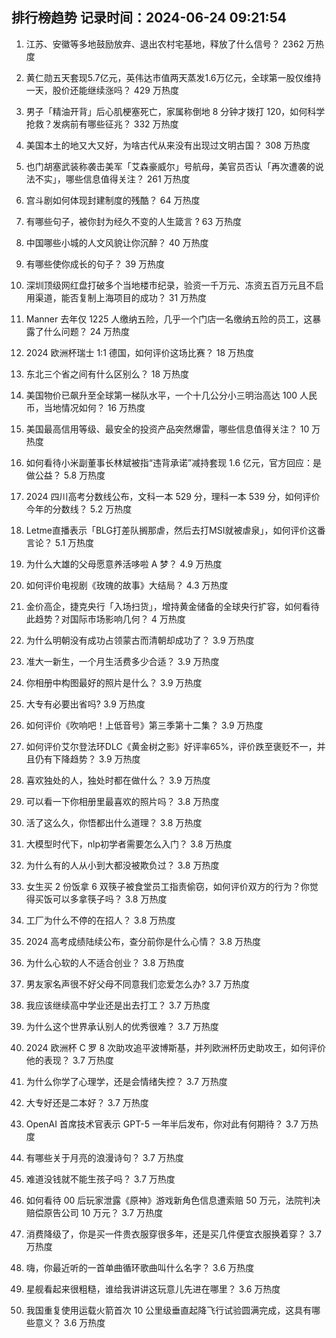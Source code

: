 
## 排行榜趋势 记录时间：2024-06-24 09:21:54
  
  1. 江苏、安徽等多地鼓励放弃、退出农村宅基地，释放了什么信号？ 2362 万热度
    
  2. 黄仁勋五天套现5.7亿元，英伟达市值两天蒸发1.6万亿元，全球第一股仅维持一天，股价还能继续涨吗？ 429 万热度
    
  3. 男子「精油开背」后心肌梗塞死亡，家属称倒地 8 分钟才拨打 120，如何科学抢救？发病前有哪些征兆？ 332 万热度
    
  4. 美国本土的地又大又好，为啥古代从来没有出现过文明古国？ 308 万热度
    
  5. 也门胡塞武装称袭击美军「艾森豪威尔」号航母，美官员否认「再次遭袭的说法不实」，哪些信息值得关注？ 261 万热度
    
  6. 宫斗剧如何体现封建制度的残酷？ 64 万热度
    
  7. 有哪些句子，被你封为经久不变的人生箴言 ? 63 万热度
    
  8. 中国哪些小城的人文风貌让你沉醉？ 40 万热度
    
  9. 有哪些使你成长的句子？ 39 万热度
    
  10. 深圳顶级网红盘打破多个当地楼市纪录，验资一千万元、冻资五百万元且不启用渠道，能否复制上海项目的成功？ 31 万热度
    
  11. Manner 去年仅 1225 人缴纳五险，几乎一个门店一名缴纳五险的员工，这暴露了什么问题？ 24 万热度
    
  12. 2024 欧洲杯瑞士 1:1 德国，如何评价这场比赛？ 18 万热度
    
  13. 东北三个省之间有什么区别么？ 18 万热度
    
  14. 美国物价已飙升至全球第一梯队水平，一个十几公分小三明治高达 100 人民币，当地情况如何？ 16 万热度
    
  15. 美国最高信用等级、最安全的投资产品突然爆雷，哪些信息值得关注？ 10 万热度
    
  16. 如何看待小米副董事长林斌被指“违背承诺”减持套现 1.6 亿元，官方回应：是做公益？ 5.8 万热度
    
  17. 2024 四川高考分数线公布，文科一本 529 分，理科一本 539 分，如何评价今年的分数线？ 5.2 万热度
    
  18. Letme直播表示「BLG打差队搁那虐，然后去打MSI就被虐泉」，如何评价这番言论？ 5.1 万热度
    
  19. 为什么大雄的父母愿意养活哆啦 A 梦？ 4.9 万热度
    
  20. 如何评价电视剧《玫瑰的故事》大结局？ 4.3 万热度
    
  21. 金价高企，捷克央行「入场扫货」，增持黄金储备的全球央行扩容，如何看待此趋势？对国际市场影响几何？ 4 万热度
    
  22. 为什么明朝没有成功占领蒙古而清朝却成功了？ 3.9 万热度
    
  23. 准大一新生，一个月生活费多少合适？ 3.9 万热度
    
  24. 你相册中构图最好的照片是什么？ 3.9 万热度
    
  25. 大专有必要出省吗? 3.9 万热度
    
  26. 如何评价《吹响吧！上低音号》第三季第十二集？ 3.9 万热度
    
  27. 如何评价艾尔登法环DLC《黄金树之影》好评率65%，评价跌至褒贬不一，并且仍有下降趋势？ 3.9 万热度
    
  28. 喜欢独处的人，独处时都在做什么？ 3.9 万热度
    
  29. 可以看一下你相册里最喜欢的照片吗？ 3.8 万热度
    
  30. 活了这么久，你悟都出什么道理？ 3.8 万热度
    
  31. 大模型时代下，nlp初学者需要怎么入门？ 3.8 万热度
    
  32. 为什么有的人从小到大都没被欺负过？ 3.8 万热度
    
  33. 女生买 2 份饭拿 6 双筷子被食堂员工指责偷窃，如何评价双方的行为？你觉得买饭可以多拿筷子吗？ 3.8 万热度
    
  34. 工厂为什么不停的在招人？ 3.8 万热度
    
  35. 2024 高考成绩陆续公布，查分前你是什么心情？ 3.8 万热度
    
  36. 为什么心软的人不适合创业？ 3.8 万热度
    
  37. 男友家名声很不好父母不同意我们恋爱怎么办? 3.7 万热度
    
  38. 我应该继续高中学业还是出去打工？ 3.7 万热度
    
  39. 为什么这个世界承认别人的优秀很难？ 3.7 万热度
    
  40. 2024 欧洲杯 C 罗 8 次助攻追平波博斯基，并列欧洲杯历史助攻王，如何评价他的表现？ 3.7 万热度
    
  41. 为什么你学了心理学，还是会情绪失控？ 3.7 万热度
    
  42. 大专好还是二本好？ 3.7 万热度
    
  43. OpenAI 首席技术官表示 GPT-5 一年半后发布，你对此有何期待？ 3.7 万热度
    
  44. 有哪些关于月亮的浪漫诗句？ 3.7 万热度
    
  45. 难道没钱就不能生孩子吗？ 3.7 万热度
    
  46. 如何看待 00 后玩家泄露《原神》游戏新角色信息遭索赔 50 万元，法院判决赔偿原告公司 10 万元？ 3.7 万热度
    
  47. 消费降级了，你是买一件贵衣服穿很多年，还是买几件便宜衣服换着穿？ 3.7 万热度
    
  48. 嗨，你最近听的一首单曲循环歌曲叫什么名字？ 3.6 万热度
    
  49. 星舰看起来很粗糙，谁给我讲讲这玩意儿先进在哪里？ 3.6 万热度
    
  50. 我国重复使用运载火箭首次 10 公里级垂直起降飞行试验圆满完成，这具有哪些意义？ 3.6 万热度
    